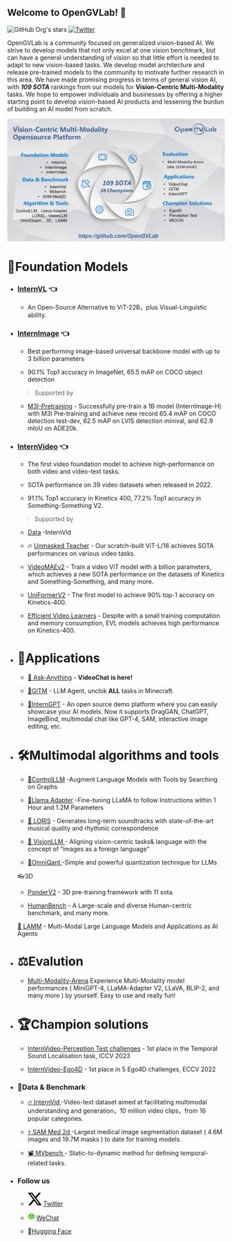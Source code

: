 ## Welcome to OpenGVLab! 👋

<!--

**Here are some ideas to get you started:**

🙋‍♀️ A short introduction - what is your organization all about?
🌈 Contribution guidelines - how can the community get involved?
👩‍💻 Useful resources - where can the community find your docs? Is there anything else the community should know?
🍿 Fun facts - what does your team eat for breakfast?
🧙 Remember, you can do mighty things with the power of [Markdown](https://docs.github.com/github/writing-on-github/getting-started-with-writing-and-formatting-on-github/basic-writing-and-formatting-syntax)
-->

![GitHub Org's stars](https://img.shields.io/github/stars/opengvlab?style=social)
[![Twitter](https://img.shields.io/twitter/url?style=social&url=https%3A%2F%2Ftwitter.com%2Fopengvlab)](https://twitter.com/opengvlab)

OpenGVLab is a community focused on generalized vision-based AI. We strive to develop models that not only excel at one vision benchmark, but can have a general understanding of vision so that little effort is needed to adapt to new vision-based tasks. We develop model architecture and release pre-trained models to the community to motivate further research in this area. We have made promising progress in terms of general vision AI, with ***109 SOTA*** rankings from our models for **Vision-Centric Multi-Modality** tasks. We hope to empower individuals and businesses by offering a higher starting point to develop vision-based AI products and lessening the burdun of building an AI model from scratch.


![Vision-Centric Multi-Modality Opensource Platform](./profile/platform.png)

# 🚀Foundation Models

* ### [InternVL](https://github.com/OpenGVLab/InternVL) 👈

  * An Open-Source Alternative to ViT-22B，plus Visual-Linguistic ability.

* ### [InternImage](https://github.com/OpenGVLab/InternImage) 👈

  * Best performing image-based universal backbone model with up to 3 billion parameters
  
  * 90.1% Top1 accuracy in ImageNet, 65.5 mAP on COCO object detection

  > Supported by
  
  <!-- * [InternGPT](https://github.com/OpenGVLab/InternGPT) - An open source demo platform where you can easily showcase your AI models. Now it supports DragGAN, ChatGPT, ImageBind, multimodal chat like GPT-4, SAM, interactive image editing, etc.
  * [GITM](https://github.com/OpenGVLab/GITM) - A novel framework integrating Large Language Models (LLMs) with text-based knowledge and memory, aiming to create Generally Capable Agents in Minecraft.
  * [VisionLLM](https://github.com/OpenGVLab/VisionLLM) - A unified perspective for vision and language tasks by treating images as a foreign language and aligning vision-centric tasks with language tasks that can be flexibly defined and managed using language instructions. -->
  <!-- * [STM-Evaluation](https://github.com/OpenGVLab/STM-Evaluation) - A unified architecture for different spatial token mixing paradigms, and make various comparisons and analyses for these "spatial token mixers". -->
  * [M3I-Pretraining](https://github.com/OpenGVLab/M3I-Pretraining) - Successfully pre-train a 1B model (InternImage-H) with M3I Pre-training and achieve new record 65.4 mAP on COCO detection test-dev, 62.5 mAP on LVIS detection minival, and 62.9 mIoU on ADE20k.
  <!-- * [ConvMAE](https://github.com/OpenGVLab/Official-ConvMAE-Det) - Transfer learning for object detection on COCO. -->

* ### [InternVideo](https://github.com/OpenGVLab/InternVideo) 👈

  * The first video foundation model to achieve high-performance on both video and video-text tasks.
  
  * SOTA performance on 39 video datasets when released in 2022.
  
  * 91.1% Top1 accuracy in Kinetics 400, 77.2% Top1 accuracy in Something-Something V2.
  
  > Supported by

  <!-- * [LORIS](https://github.com/OpenGVLab/LORIS) - Our model generates long-term soundtracks with state-of-the-art musical quality and rhythmic correspondence
  * 🔥 [Ask-Anything](https://github.com/OpenGVLab/Ask-Anything) - A simple yet interesting tool for chatting with video -->
  * [Data](https://github.com/OpenGVLab/InternVideo/tree/main/Data) -InternVid  

  * 🔥 [Unmasked Teacher](https://github.com/OpenGVLab/unmasked_teacher) - Our scratch-built ViT-L/16 achieves SOTA performances on various video tasks.  
  
  * [VideoMAEv2](https://github.com/OpenGVLab/VideoMAEv2) - Train a video ViT model with a billion parameters, which achieves a new SOTA performance on the datasets of Kinetics and Something-Something, and many more.

  * [UniFormerV2](https://github.com/OpenGVLab/UniFormerV2) - The first model to achieve 90% top-1 accuracy on Kinetics-400.  

  * [Efficient Video Learners](https://github.com/OpenGVLab/efficient-video-recognition) - Despite with a small training computation and memory consumption, EVL models achieves high performance on Kinetics-400.

* # 🌋Applications
  * [🦜 Ask-Anything](https://github.com/OpenGVLab/Ask-Anything) - **VideoChat is here!**

  * [👻GITM](https://github.com/OpenGVLab/GITM) - LLM Agent, unclok **ALL** tasks in Minecraft. 

  * [🎨InternGPT](https://github.com/OpenGVLab/InternGPT) - An open source demo platform where you can easily showcase your AI models. Now it supports DragGAN, ChatGPT, ImageBind, multimodal chat like GPT-4, SAM, interactive image editing, etc.

* # 🛠️Multimodal algorithms and tools
  * [🤖ControlLLM](https://github.com/OpenGVLab/ControlLLM) -Augment Language Models with Tools by Searching on Graphs 

  * [🦙Llama Adapter](https://github.com/OpenGVLab/LLaMA-Adapter) -Fine-tuning LLaMA to follow Instructions within 1 Hour and 1.2M Parameters
  
  * [🎵 LORIS](https://github.com/OpenGVLab/LORIS) - Generates long-term soundtracks with state-of-the-art musical quality and rhythmic correspondence

  * [👀 VisionLLM ](https://github.com/OpenGVLab/VisionLLM) - Aligning vision-centric tasks& language with the concept of “images as a foreign language” 

  * [🧩OmniQant ](https://github.com/OpenGVLab/OmniQuant) -Simple and powerful quantization technique for LLMs

  👓3D

  * [PonderV2](https://github.com/OpenGVLab/PonderV2) - 3D pre-training framework with 11 sota.

  * [HumanBench](https://github.com/OpenGVLab/HumanBench) - A Large-scale and diverse Human-centric benchmark, and many more.

  [🐑 LAMM](https://github.com/OpenGVLab/LAMM) -  Multi-Modal Large Language Models and Applications as AI Agents

* # ⚖️Evalution

   * [Multi-Modality-Arena](https://github.com/OpenGVLab/Multi-Modality-Arena) Experience Multi-Modality model performances ( MiniGPT-4, LLaMA-Adapter V2, LLaVA, BLIP-2, and many more ) by yourself. Easy to use and really fun!

* # 🏆Champion solutions 

  * [InternVideo-Perception Test challenges](https://github.com/OpenGVLab/perception_test_iccv2023)  - 1st place in the Temporal Sound Localisation task, ICCV 2023  

  * [InternVideo-Ego4D](https://github.com/OpenGVLab/ego4d-eccv2022-solutions) - 1st place in 5 Ego4D challenges, ECCV 2022

* ### 📏Data & Benchmark

  * [🔥 InternVid ](https://github.com/OpenGVLab/InternVideo/tree/main/Data/InternVid)  -Video-text dataset aimed at facilitating multimodal understanding and generation，10 million video clips，from 16 popular categories.

  * [⚕️ SAM Med 2d ](https://github.com/OpenGVLab/SAM-Med2D)  -Largest medical image segmentation dataset ( 4.6M images and 19.7M masks ) to date for training models.

  *  [📽️ MVbench ](https://github.com/OpenGVLab/Ask-Anything/tree/main/video_chat2)  - Static-to-dynamic method for defining temporal-related tasks.

* ### Follow us

  * ![Twitter X logo](./profile/twitter-x-logo.svg) [Twitter](https://twitter.com/opengvlab)  

  * ![WeChat logo](./profile/icon16_wx_logo.png) [WeChat](./profile/opengv-wechat.jpeg)  

  * 🤗[Hugging Face](https://huggingface.co/OpenGVLab)
